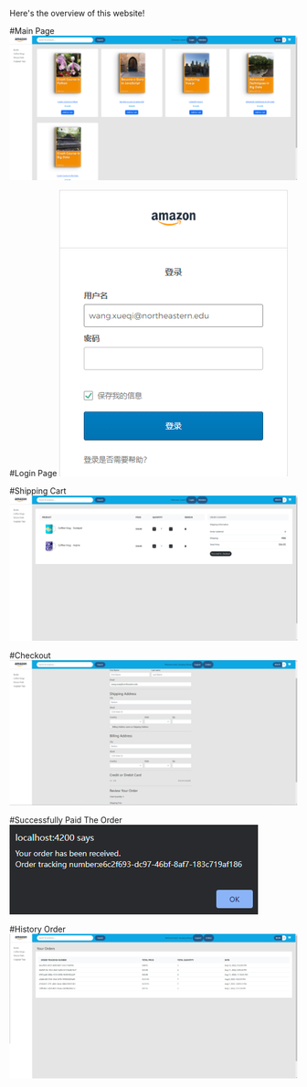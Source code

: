 Here's the overview of this website!

#Main Page
![alt pic1](https://github.com/QQQ256/E-Commerce-Project/blob/master/img/Main%20Page.png)

#Login Page
![alt pic2](https://github.com/QQQ256/E-Commerce-Project/blob/master/img/Login%20Page.png)

#Shipping Cart
![alt pic3](https://github.com/QQQ256/E-Commerce-Project/blob/master/img/Shopping%20Cart.png)

#Checkout
![alt pic4](https://github.com/QQQ256/E-Commerce-Project/blob/master/img/Checkout.png)

#Successfully Paid The Order
![alt pic5](https://github.com/QQQ256/E-Commerce-Project/blob/master/img/Order%20successfully.png)

#History Order
![alt pic6](https://github.com/QQQ256/E-Commerce-Project/blob/master/img/History%20Order.png)




